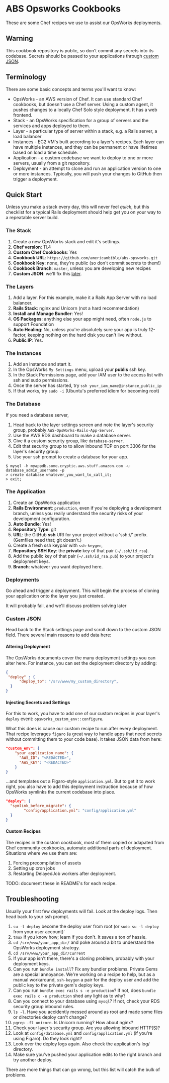 # ABS Opsworks Cookbooks

These are some Chef recipes we use to assist our OpsWorks deployments.

## Warning

This cookbook repository is public, so don't commit any secrets into its codebase. Secrets should be passed to your applications through [custom JSON](#customjson).

## Terminology

There are some basic concepts and terms you'll want to know:

* OpsWorks - an AWS version of Chef. It can use standard Chef cookbooks, but doesn't use a Chef server. Using a custom agent, it pushes changes to a locally Chef Solo style deployment. It has a web frontend.
* Stack - an OpsWorks specification for a group of servers and the services and apps deployed to them.
* Layer - a particular type of server within a stack, e.g. a Rails server, a load balancer
* Instances - EC2 VM's built according to a layer's recipes. Each layer can have multiple instances, and they can be permanent or have lifetimes based on load a time schedule.
* Application - a custom codebase we want to deploy to one or more servers, usually from a git repository.
* Deployment - an attempt to clone and run an application version to one or more instances. Typically, you will push your changes to GitHub then trigger a deployment.

## Quick Start

Unless you make a stack every day, this will never feel *quick*, but this checklist for a typical Rails deployment should help get you on your way to a repeatable server build.

### The Stack

1. Create a new OpsWorks stack and edit it's settings.
1. **Chef version**: 11.4
1. **Custom Chef Cookbooks**: Yes
1. **Cookbook URL**: `https://github.com/americanbible/abs-opsworks.git`
1. **Cookbook Key**: none, they're public (so don't commit secrets to them!)
1. **Cookbook Branch**: `master`, unless you are developing new recipes
1. **Custom JSON**: we'll fix this [later](#customjson).

### The Layers

1. Add a layer. For this example, make it a Rails App Server with no load balancer.
1. **Rails Stack**: nginx and Unicorn (not a hard recommendation)
1. **Install and Manage Bundler**: Yes!
1. **OS Packages**: anything else your app might need, often `node.js` to support Foundation
1. **Auto Healing**: No, unless you're absolutely sure your app is truly 12-factor, keeping nothing on the hard disk you can't live without.
1. **Public IP**: Yes.

### The Instances

1. Add an instance and start it.
1. In the OpsWorks `My Settings` menu, upload your **publis** ssh key.
1. In the Stack Permissions page, add your IAM user to the access list with ssh and sudo permissions.
1. Once the server has started, try `ssh your_iam_name@instance_public_ip`
1. If that works, try `sudo -i` (Ubuntu's preferred idiom for becoming root)

### The Database

If you need a database server,

1. Head back to the layer settings screen and note the layer's security group, probably `AWS-OpsWorks-Rails-App-Server`.
1. Use the AWS RDS dashboard to make a database server.
1. Give it a custom security group, like `database-server`.
1. Edit that security group to to allow inbound TCP on port 3306 for the layer's security group.
1. Use your ssh prompt to create a database for your app.

```
$ mysql -h myappdb.some.cryptic.aws.stuff.amazon.com -u database_admin_username -p
> create database whatever_you_want_to_call_it;
> exit;
```

### The Application

1. Create an OpsWorks application
1. **Rails Environment**: `production`, even if you're deploying a development branch, unless you really understand the security risks of your development configuration.
1. **Auto Bundle**: Yes!
1. **Repository Type**: git
1. **URL**: the GitHub **ssh** URI for your project without a 'ssh://' prefix. (Gemfiles need that; git doesn't.)
1. Create a fresh ssh keypair with `ssh-keygen`,
1. **Repository SSH Key**: the **private** key of that pair (`~/.ssh/id_rsa`).
1. Add the public key of that pair (`~/.ssh/id_rsa.pub`) to your project's deployment keys.
1. **Branch**: whatever you want deployed here.

### Deployments

Go ahead and trigger a deployment. This will begin the process of cloning your application onto the layer you just created.

It will probably fail, and we'll discuss problem solving later

### Custom JSON

Head back to the Stack settings page and scroll down to the custom JSON field. There several main reasons to add data here:

#### Altering Deployment

The OpsWorks documents cover the many deployment settings you can alter here. For instance, you can set the deployment directory by adding:

```json
{
 "deploy" : {
      "deploy_to": "/srv/www/my_custom_directory",
  }
}
```

#### Injecting Secrets and Settings

For this to work, you have to add one of our custom recipes in your layer's `deploy` event: `opsworks_custom_env::configure`.

What this does is cause our custom recipe to run after every deployment. That recipe leverages `figaro` (a great way to handle apps that need secrets without committing them to your code base). It takes JSON data from here:

```json
"custom_env": {
    "your_application_name": {
      "AWS_ID": "<REDACTED>",
      "AWS_KEY": "<REDACTED>"
    }
}
```

...and templates out a Figaro-style `application.yml`. But to get it to work right, you also have to add this deployment instruction because of how OpsWorks symlinks the current codebase into place.

```json
"deploy": {
  "symlink_before_migrate": {
        "config/application.yml": "config/application.yml"
  }
}
```

#### Custom Recipes

The recipes in the custom cookbook, most of them copied or adapated from Chef community cookbooks, automate additional parts of deployment. Situations where we use them are:

1. Forcing precompilation of assets
1. Setting up cron jobs
1. Restarting DelayedJob workers after deployment.

TODO: document these in README's for each recipe.

## Troubleshooting

Usually your first few deployments will fail. Look at the deploy logs. Then head back to your ssh prompt.

1. `su -l deploy` become the deploy user from root (or `sudo su -l deploy` from your user account)`
1. `tmux` if you know how; learn if you don't. It saves a ton of hassle.
1. `cd /srv/www/your_app_dir/` and poke around a bit to understand the OpsWorks deployment strategy.
1. `cd /srv/www/your_app_dir/current`
1. If your app isn't there, there's a cloning problem, probably with your deployment keys.
1. Can you run `bundle install`? Fix any bundler problems. Private Gems are a special annoyance. We're working on a recipe to help, but as a manual workaround, `ssh-keygen` a pair for the deploy user and add the public key to the private gem's deploy keys.
1. Can you run `bundle exec rails s -e production`? If not, does `bundle exec rails c -e production` shed any light as to why?
1. Can you connect to your database using `mysql`? If not, check your RDS security group inbound rules.
1. `ls -l`. Have you accidently messed around as root and made some files or directories deploy can't change?
1. `pgrep -fl unicorn`. Is Unicorn running? How about nginx?
1. Check your layer's security group. Are you allowing inbound HTTP(S)?
1. Look at `config/database.yml` and `config/application.yml` (if you're using Figaro). Do they look right?
1. Look over the deploy logs again. Also check the application's log/ directory.
1. Make sure you've pushed your application edits to the right branch and try another deploy.

There are more things that can go wrong, but this list will catch the bulk of problems.

